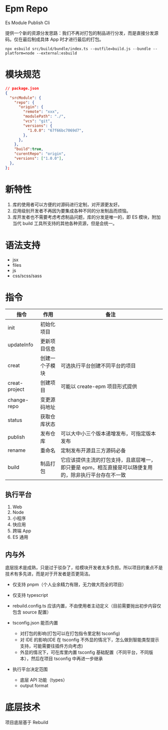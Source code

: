 # Epm Repo

Es Module Publish Cli

提供一个新的资源分发思路：我们不再对打包的制品进行分发，而是直接分发源码。仅在最后制成具体 App 时才进行最后的打包。

`npx esbuild src/build/bundle/index.ts --outfile=build.js --bundle --platform=node --external:esbuild`

# 模块规范

```json
// package.json
{
  "srcModule": {
    "repo": {
      "origin": {
        "remote": "xxx",
        "modulePath": "./",
        "vcs": "git",
        "versions": {
          "1.0.0": "67f66bc7069d7",
        },
      },
    },
    "build":true,
    "curentRepo": "origin",
    "versions": ["1.0.0"],
  },
};
```

# 新特性

1. 库的使用者可以方便的对源码进行定制，对开源更友好。
2. 应用级别开发者不再因为要集成各种不同的分发制品而烦恼。
3. 库开发者也不需要考虑考虑制品问题，库的分发是唯一的，即 ES 模块，附加当代 build 工具所支持的其他各种资源，但是会统一。

# 语法支持

- jsx
- files
- js
- css/scss/sass

# 指令

| 指令          | 作用           | 备注                                                                                                 |
| ------------- | -------------- | ---------------------------------------------------------------------------------------------------- |
| init          | 初始化项目     |                                                                                                      |
| updateInfo    | 更新项目信息   |                                                                                                      |
| creat         | 创建一个子模块 | 可选执行平台创建不同平台的项目                                                                       |
| creat-project | 创建项目       | 可能以 create-epm 项目形式提供                                                                       |
| change-repo   | 变更源码地址   |                                                                                                      |
| status        | 获取仓库状态   |                                                                                                      |
| publish       | 发布仓库       | 可以大中小三个版本递增发布，可指定版本发布                                                           |
| rename        | 重命名         | 定制发布开源且三方源码必备                                                                           |
| build         | 制品打包       | 它应该提供主流的打包支持，且底层唯一，即只要是 epm，相互直接是可以随便复用的，除非执行平台存在不一致 |

## 执行平台

1. Web
2. Node
3. 小程序
4. 快应用
5. 跨端 App
6. ES 通用

## 内与外

底层技术是成熟，只是过于驳杂了，给模块开发者太多负担。所以项目的重点不是技术有多先进，而是对于开发者是否更简洁。

- 仅支持 pnpm（个人业余精力有限，无力做大而全的项目）
- 仅支持 typescript
- rebuild.config.ts 应该内置，不由使用者主动定义（目前需要抛出初步内容仅包含 source 配置）
- tsconfig.json 能否内置

  - 对打包的影响(打包可以在打包指令里定制 tsconfig)
  - 对 IDE 的影响(IDE 在 tsconfig 不外显的情况下，怎么做到智能类型提示支持，可能需要往插件方向考虑)
  - 外显的情况下，可在库里内置 tsconfig 基础配置（不同平台，不同版本），然后在项目 tsconfig 中再进一步继承

- 执行平台决定范围
  - 底层 API 功能（types）
  - output format

# 底层技术

项目底层基于 Rebuild
